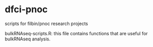 # dfci-pnoc
scripts for filbin/pnoc research projects

bulkRNAseq-scripts.R: this file contains functions that are useful for bulkRNAseq analysis.